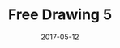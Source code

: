 ---
title: Free Drawing 5
date: '2017-05-12'
thumb_image: images/mar-2yo/free-drawing5.jpg
thumb_image_alt: Free Drawing 5
image: images/mar-2yo/free-drawing5.jpg
image_alt: Free Drawing 5
template: project
---	